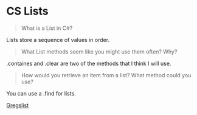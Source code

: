 # CS Lists

> What is a List in C#?

Lists store a sequence of values in order.

> What List methods seem like you might use them often? Why?

.containes and .clear are two of the methods that I think I will use.

> How would you retrieve an item from a list? What method could you use?

You can use a .find for lists.

[Gregslist](https://github.com/ConnorH14/gregslist_cs)